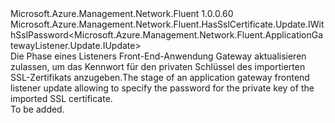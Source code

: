 <Type Name="IWithSslPassword" FullName="Microsoft.Azure.Management.Network.Fluent.ApplicationGatewayListener.Update.IWithSslPassword">
  <TypeSignature Language="C#" Value="public interface IWithSslPassword : Microsoft.Azure.Management.Network.Fluent.HasSslCertificate.Update.IWithSslPassword&lt;Microsoft.Azure.Management.Network.Fluent.ApplicationGatewayListener.Update.IUpdate&gt;" />
  <TypeSignature Language="ILAsm" Value=".class public interface auto ansi abstract IWithSslPassword implements class Microsoft.Azure.Management.Network.Fluent.HasSslCertificate.Update.IWithSslPassword`1&lt;class Microsoft.Azure.Management.Network.Fluent.ApplicationGatewayListener.Update.IUpdate&gt;" />
  <TypeSignature Language="DocId" Value="T:Microsoft.Azure.Management.Network.Fluent.ApplicationGatewayListener.Update.IWithSslPassword" />
  <TypeSignature Language="VB.NET" Value="Public Interface IWithSslPassword&#xA;Implements IWithSslPassword(Of IUpdate)" />
  <TypeSignature Language="F#" Value="type IWithSslPassword = interface&#xA;    interface IWithSslPassword&lt;IUpdate&gt;" />
  <AssemblyInfo>
    <AssemblyName>Microsoft.Azure.Management.Network.Fluent</AssemblyName>
    <AssemblyVersion>1.0.0.60</AssemblyVersion>
  </AssemblyInfo>
  <Interfaces>
    <Interface>
      <InterfaceName>Microsoft.Azure.Management.Network.Fluent.HasSslCertificate.Update.IWithSslPassword&lt;Microsoft.Azure.Management.Network.Fluent.ApplicationGatewayListener.Update.IUpdate&gt;</InterfaceName>
    </Interface>
  </Interfaces>
  <Docs>
    <summary>
            <span data-ttu-id="0b500-101">Die Phase eines Listeners Front-End-Anwendung Gateway aktualisieren zulassen, um das Kennwort für den privaten Schlüssel des importierten SSL-Zertifikats anzugeben.</span><span class="sxs-lookup"><span data-stu-id="0b500-101">The stage of an application gateway frontend listener update allowing to specify the password for the private key of the imported SSL certificate.</span></span>
            </summary>
    <remarks>To be added.</remarks>
  </Docs>
  <Members />
</Type>